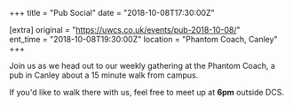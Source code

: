 +++
title = "Pub Social"
date = "2018-10-08T17:30:00Z"

[extra]
original = "https://uwcs.co.uk/events/pub-2018-10-08/"    
ent_time = "2018-10-08T19:30:00Z"
location = "Phantom Coach, Canley"
+++

Join us as we head out to our weekly gathering at the Phantom Coach, a pub in Canley about a 15 minute walk from campus.

If you'd like to walk there with us, feel free to meet up at **6pm** outside DCS.

